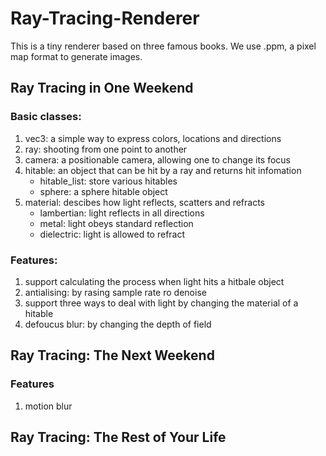 # Ray-Tracing-Renderer
This is a tiny renderer based on three famous books.
We use .ppm, a pixel map format to generate images.

## Ray Tracing in One Weekend
### Basic classes:
1. vec3: a simple way to express colors, locations and directions
2. ray: shooting from one point to another
3. camera: a positionable camera, allowing one to change its focus
4. hitable: an object that can be hit by a ray and returns hit infomation
    - hitable_list: store various hitables
    - sphere: a sphere hitable object
5. material: descibes how light reflects, scatters and refracts
    - lambertian: light reflects in all directions
    - metal: light obeys standard reflection
    - dielectric: light is allowed to refract

### Features:
1. support calculating the process when light hits a hitbale object
2. antialising: by rasing sample rate ro denoise
3. support three ways to deal with light by changing the material of a hitable
4. defoucus blur: by changing the depth of field

## Ray Tracing: The Next Weekend
### Features
1. motion blur

## Ray Tracing: The Rest of Your Life

